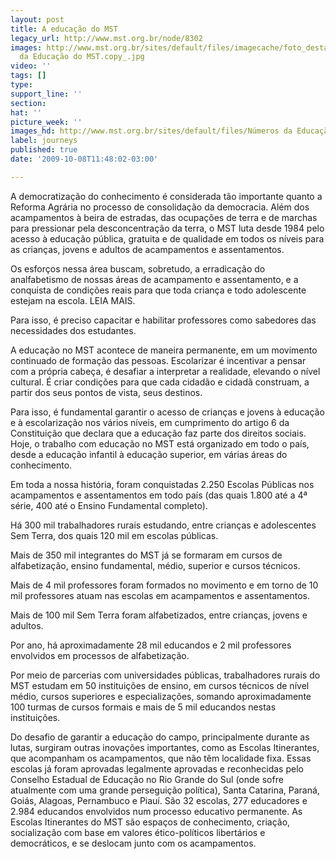 ```yaml
---
layout: post
title: A educação do MST
legacy_url: http://www.mst.org.br/node/8302
images: http://www.mst.org.br/sites/default/files/imagecache/foto_destaque/Números
  da Educação do MST.copy_.jpg
video: ''
tags: []
type: 
support_line: ''
section: 
hat: ''
picture_week: ''
images_hd: http://www.mst.org.br/sites/default/files/Números da Educação do MST.copy_.jpg
label: journeys
published: true
date: '2009-10-08T11:48:02-03:00'

---
```

A democratização do conhecimento é considerada tão importante quanto a Reforma Agrária no processo de consolidação da democracia. Além dos acampamentos à beira de estradas, das ocupações de terra e de marchas para pressionar pela desconcentração da terra, o MST luta desde 1984 pelo acesso à educação pública, gratuita e de qualidade em todos os níveis para as crianças, jovens e adultos de acampamentos e assentamentos.

Os esforços nessa área buscam, sobretudo, a erradicação do analfabetismo de nossas áreas de acampamento e assentamento, e a conquista de condições reais para que toda criança e todo adolescente estejam na escola. LEIA MAIS.
<!--break-->
Para isso, é preciso capacitar e habilitar professores como sabedores das necessidades dos estudantes. 

A educação no MST acontece de maneira permanente, em um movimento continuado de formação das pessoas. Escolarizar é incentivar a pensar com a própria cabeça, é desafiar a interpretar a realidade, elevando o nível cultural. É criar condições para que cada cidadão e cidadã construam, a partir dos seus pontos de vista, seus destinos. 

Para isso, é fundamental garantir o acesso de crianças e jovens à educação e à escolarização nos vários níveis, em cumprimento do artigo 6 da Constituição que declara que a educação faz parte dos direitos sociais. Hoje, o trabalho com educação no MST está organizado em todo o país, desde a educação infantil à educação superior, em várias áreas do conhecimento. 

Em toda a nossa história, foram conquistadas 2.250 Escolas Públicas nos acampamentos e assentamentos em todo país (das quais 1.800 até a 4ª série, 400 até o Ensino Fundamental completo).
 
Há 300 mil trabalhadores rurais estudando, entre crianças e adolescentes Sem Terra, dos quais 120 mil em escolas públicas. 

Mais de 350 mil integrantes do MST já se formaram em cursos de alfabetização, ensino fundamental, médio, superior e cursos técnicos. 

Mais de 4 mil professores foram formados no movimento e em torno de 10 mil professores atuam nas escolas em acampamentos e assentamentos. 

Mais de 100 mil Sem Terra foram alfabetizados, entre crianças, jovens e adultos. 

Por ano, há aproximadamente 28 mil educandos e 2 mil professores envolvidos em processos de alfabetização. 

Por meio de parcerias com universidades públicas, trabalhadores rurais do MST estudam em 50 instituições de ensino, em cursos técnicos de nível médio, cursos superiores e especializações, somando aproximadamente 100 turmas de cursos formais e mais de 5 mil educandos nestas instituições. 

Do desafio de garantir a educação do campo, principalmente durante as lutas, surgiram outras inovações importantes, como as Escolas Itinerantes, que acompanham os acampamentos, que não têm localidade fixa. Essas escolas já foram aprovadas legalmente aprovadas e reconhecidas pelo Conselho Estadual de Educação no Rio Grande do Sul (onde sofre atualmente com uma grande perseguição política), Santa Catarina, Paraná, Goiás, Alagoas, Pernambuco e Piauí. São 32 escolas, 277 educadores e 2.984 educandos envolvidos num processo educativo permanente. As Escolas Itinerantes do MST são espaços de conhecimento, criação, socialização com base em valores ético-políticos libertários e democráticos, e se deslocam junto com os acampamentos.
